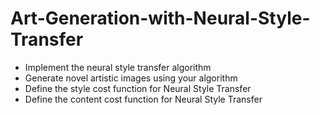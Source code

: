 # Art-Generation-with-Neural-Style-Transfer
* Implement the neural style transfer algorithm
* Generate novel artistic images using your algorithm
* Define the style cost function for Neural Style Transfer
* Define the content cost function for Neural Style Transfer
